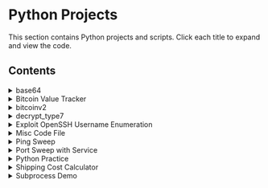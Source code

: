 # Python Projects

This section contains Python projects and scripts. Click each title to expand and view the code.

## Contents

<details>
  <summary>base64</summary>

  ```python
  {% include_relative base64 %}
  ```
</details>

<details>
  <summary>Bitcoin Value Tracker</summary>

  ```python
  {% include_relative BitcoinValueTracker.py %}
  ```
</details>

<details>
  <summary>bitcoinv2</summary>

  ```python
  {% include_relative bitcoinv2.py %}
  ```
</details>

<details>
  <summary>decrypt_type7</summary>

  ```python
  {% include_relative decrypt_type7.py %}
  ```
</details>

<details>
  <summary>Exploit OpenSSH Username Enumeration</summary>

  ```python
  {% include_relative exploit_OpenSSHd_7.2p2_username_enumeration.py %}
  ```
</details>

<details>
  <summary>Misc Code File</summary>

  ```python
  {% include_relative MISC CODE FILE.py %}
  ```
</details>

<details>
  <summary>Ping Sweep</summary>

  ```python
  {% include_relative pingsweep.py %}
  ```
</details>

<details>
  <summary>Port Sweep with Service</summary>

  ```python
  {% include_relative portsweepwithservice.py %}
  ```
</details>

<details>
  <summary>Python Practice</summary>

  ```python
  {% include_relative PythonPractice.py %}
  ```
</details>

<details>
  <summary>Shipping Cost Calculator</summary>

  ```python
  {% include_relative ShippingCost.py %}
  ```
</details>

<details>
  <summary>Subprocess Demo</summary>

  ```python
  {% include_relative subprocess %}
  ```
</details>
